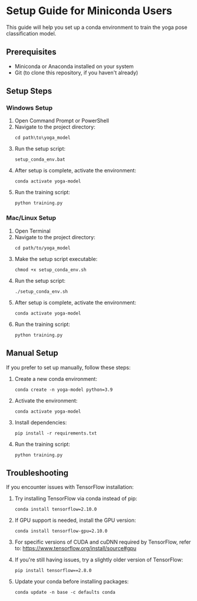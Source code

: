 # Setup Guide for Miniconda Users

This guide will help you set up a conda environment to train the yoga pose classification model.

## Prerequisites
- Miniconda or Anaconda installed on your system
- Git (to clone this repository, if you haven't already)

## Setup Steps

### Windows Setup

1. Open Command Prompt or PowerShell
2. Navigate to the project directory:
   ```
   cd path\to\yoga_model
   ```
3. Run the setup script:
   ```
   setup_conda_env.bat
   ```
4. After setup is complete, activate the environment:
   ```
   conda activate yoga-model
   ```
5. Run the training script:
   ```
   python training.py
   ```

### Mac/Linux Setup

1. Open Terminal
2. Navigate to the project directory:
   ```
   cd path/to/yoga_model
   ```
3. Make the setup script executable:
   ```
   chmod +x setup_conda_env.sh
   ```
4. Run the setup script:
   ```
   ./setup_conda_env.sh
   ```
5. After setup is complete, activate the environment:
   ```
   conda activate yoga-model
   ```
6. Run the training script:
   ```
   python training.py
   ```

## Manual Setup

If you prefer to set up manually, follow these steps:

1. Create a new conda environment:
   ```
   conda create -n yoga-model python=3.9
   ```
2. Activate the environment:
   ```
   conda activate yoga-model
   ```
3. Install dependencies:
   ```
   pip install -r requirements.txt
   ```
4. Run the training script:
   ```
   python training.py
   ```

## Troubleshooting

If you encounter issues with TensorFlow installation:

1. Try installing TensorFlow via conda instead of pip:
   ```
   conda install tensorflow=2.10.0
   ```

2. If GPU support is needed, install the GPU version:
   ```
   conda install tensorflow-gpu=2.10.0
   ```

3. For specific versions of CUDA and cuDNN required by TensorFlow, refer to:
   https://www.tensorflow.org/install/source#gpu

4. If you're still having issues, try a slightly older version of TensorFlow:
   ```
   pip install tensorflow==2.8.0
   ```

5. Update your conda before installing packages:
   ```
   conda update -n base -c defaults conda
   ```
